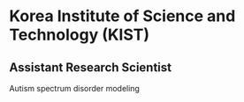 # Korea Institute of Science and Technology (KIST)

## Assistant Research Scientist

Autism spectrum disorder modeling
